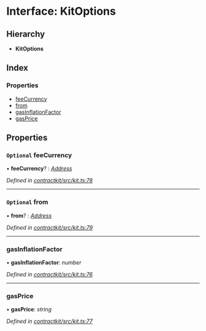 # Interface: KitOptions

## Hierarchy

* **KitOptions**

## Index

### Properties

* [feeCurrency](_kit_.kitoptions.md#optional-feecurrency)
* [from](_kit_.kitoptions.md#optional-from)
* [gasInflationFactor](_kit_.kitoptions.md#gasinflationfactor)
* [gasPrice](_kit_.kitoptions.md#gasprice)

## Properties

### `Optional` feeCurrency

• **feeCurrency**? : *[Address](../modules/_base_.md#address)*

*Defined in [contractkit/src/kit.ts:78](https://github.com/celo-org/celo-monorepo/blob/master/packages/contractkit/src/kit.ts#L78)*

___

### `Optional` from

• **from**? : *[Address](../modules/_base_.md#address)*

*Defined in [contractkit/src/kit.ts:79](https://github.com/celo-org/celo-monorepo/blob/master/packages/contractkit/src/kit.ts#L79)*

___

###  gasInflationFactor

• **gasInflationFactor**: *number*

*Defined in [contractkit/src/kit.ts:76](https://github.com/celo-org/celo-monorepo/blob/master/packages/contractkit/src/kit.ts#L76)*

___

###  gasPrice

• **gasPrice**: *string*

*Defined in [contractkit/src/kit.ts:77](https://github.com/celo-org/celo-monorepo/blob/master/packages/contractkit/src/kit.ts#L77)*
